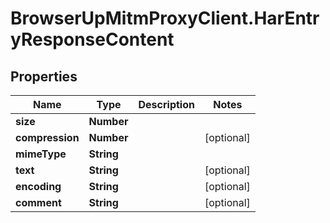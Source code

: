 # BrowserUpMitmProxyClient.HarEntryResponseContent

## Properties

Name | Type | Description | Notes
------------ | ------------- | ------------- | -------------
**size** | **Number** |  | 
**compression** | **Number** |  | [optional] 
**mimeType** | **String** |  | 
**text** | **String** |  | [optional] 
**encoding** | **String** |  | [optional] 
**comment** | **String** |  | [optional] 


